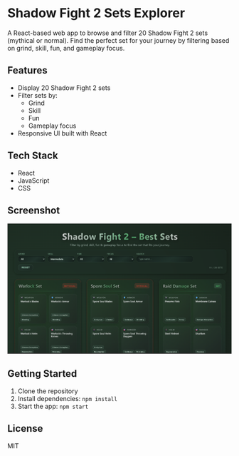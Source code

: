# Shadow Fight 2 Sets Explorer

A React-based web app to browse and filter 20 Shadow Fight 2 sets (mythical or normal). Find the perfect set for your journey by filtering based on grind, skill, fun, and gameplay focus.

## Features

- Display 20 Shadow Fight 2 sets
- Filter sets by:
    - Grind
    - Skill
    - Fun
    - Gameplay focus
- Responsive UI built with React

## Tech Stack

- React
- JavaScript
- CSS

## Screenshot

![App Screenshot](./src/assets/image.png)

## Getting Started

1. Clone the repository
2. Install dependencies: `npm install`
3. Start the app: `npm start`

## License

MIT

